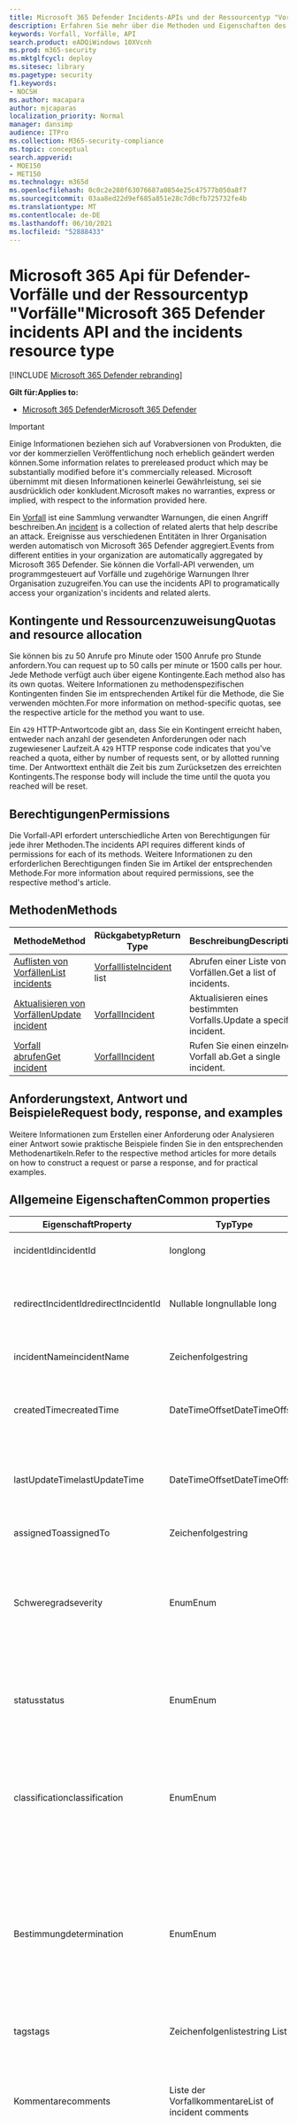 ```yaml
---
title: Microsoft 365 Defender Incidents-APIs und der Ressourcentyp "Vorfälle"
description: Erfahren Sie mehr über die Methoden und Eigenschaften des Incidents-Ressourcentyps in Microsoft 365 Defender
keywords: Vorfall, Vorfälle, API
search.product: eADQiWindows 10XVcnh
ms.prod: m365-security
ms.mktglfcycl: deploy
ms.sitesec: library
ms.pagetype: security
f1.keywords:
- NOCSH
ms.author: macapara
author: mjcaparas
localization_priority: Normal
manager: dansimp
audience: ITPro
ms.collection: M365-security-compliance
ms.topic: conceptual
search.appverid:
- MOE150
- MET150
ms.technology: m365d
ms.openlocfilehash: 0c0c2e280f63076687a0854e25c47577b050a8f7
ms.sourcegitcommit: 03aa8ed22d9ef685a851e28c7d0cfb725732fe4b
ms.translationtype: MT
ms.contentlocale: de-DE
ms.lasthandoff: 06/10/2021
ms.locfileid: "52888433"
---
```

# <a name="microsoft-365-defender-incidents-api-and-the-incidents-resource-type"></a><span data-ttu-id="fbdae-104">Microsoft 365 Api für Defender-Vorfälle und der Ressourcentyp "Vorfälle"</span><span class="sxs-lookup"><span data-stu-id="fbdae-104">Microsoft 365 Defender incidents API and the incidents resource type</span></span>

[!INCLUDE [Microsoft 365 Defender rebranding](../includes/microsoft-defender.md)]

<span data-ttu-id="fbdae-105">**Gilt für:**</span><span class="sxs-lookup"><span data-stu-id="fbdae-105">**Applies to:**</span></span>

- [<span data-ttu-id="fbdae-106">Microsoft 365 Defender</span><span class="sxs-lookup"><span data-stu-id="fbdae-106">Microsoft 365 Defender</span></span>](https://go.microsoft.com/fwlink/?linkid=2118804)

> [!IMPORTANT]
> <span data-ttu-id="fbdae-107">Einige Informationen beziehen sich auf Vorabversionen von Produkten, die vor der kommerziellen Veröffentlichung noch erheblich geändert werden können.</span><span class="sxs-lookup"><span data-stu-id="fbdae-107">Some information relates to prereleased product which may be substantially modified before it's commercially released.</span></span> <span data-ttu-id="fbdae-108">Microsoft übernimmt mit diesen Informationen keinerlei Gewährleistung, sei sie ausdrücklich oder konkludent.</span><span class="sxs-lookup"><span data-stu-id="fbdae-108">Microsoft makes no warranties, express or implied, with respect to the information provided here.</span></span>

<span data-ttu-id="fbdae-109">Ein [Vorfall](incidents-overview.md) ist eine Sammlung verwandter Warnungen, die einen Angriff beschreiben.</span><span class="sxs-lookup"><span data-stu-id="fbdae-109">An [incident](incidents-overview.md) is a collection of related alerts that help describe an attack.</span></span> <span data-ttu-id="fbdae-110">Ereignisse aus verschiedenen Entitäten in Ihrer Organisation werden automatisch von Microsoft 365 Defender aggregiert.</span><span class="sxs-lookup"><span data-stu-id="fbdae-110">Events from different entities in your organization are automatically aggregated by Microsoft 365 Defender.</span></span> <span data-ttu-id="fbdae-111">Sie können die Vorfall-API verwenden, um programmgesteuert auf Vorfälle und zugehörige Warnungen Ihrer Organisation zuzugreifen.</span><span class="sxs-lookup"><span data-stu-id="fbdae-111">You can use the incidents API to programatically access your organization's incidents and related alerts.</span></span>

## <a name="quotas-and-resource-allocation"></a><span data-ttu-id="fbdae-112">Kontingente und Ressourcenzuweisung</span><span class="sxs-lookup"><span data-stu-id="fbdae-112">Quotas and resource allocation</span></span>

<span data-ttu-id="fbdae-113">Sie können bis zu 50 Anrufe pro Minute oder 1500 Anrufe pro Stunde anfordern.</span><span class="sxs-lookup"><span data-stu-id="fbdae-113">You can request up to 50 calls per minute or 1500 calls per hour.</span></span> <span data-ttu-id="fbdae-114">Jede Methode verfügt auch über eigene Kontingente.</span><span class="sxs-lookup"><span data-stu-id="fbdae-114">Each method also has its own quotas.</span></span> <span data-ttu-id="fbdae-115">Weitere Informationen zu methodenspezifischen Kontingenten finden Sie im entsprechenden Artikel für die Methode, die Sie verwenden möchten.</span><span class="sxs-lookup"><span data-stu-id="fbdae-115">For more information on method-specific quotas, see the respective article for the method you want to use.</span></span>

<span data-ttu-id="fbdae-116">Ein `429` HTTP-Antwortcode gibt an, dass Sie ein Kontingent erreicht haben, entweder nach anzahl der gesendeten Anforderungen oder nach zugewiesener Laufzeit.</span><span class="sxs-lookup"><span data-stu-id="fbdae-116">A `429` HTTP response code indicates that you've reached a quota, either by number of requests sent, or by allotted running time.</span></span> <span data-ttu-id="fbdae-117">Der Antworttext enthält die Zeit bis zum Zurücksetzen des erreichten Kontingents.</span><span class="sxs-lookup"><span data-stu-id="fbdae-117">The response body will include the time until the quota you reached will be reset.</span></span>

## <a name="permissions"></a><span data-ttu-id="fbdae-118">Berechtigungen</span><span class="sxs-lookup"><span data-stu-id="fbdae-118">Permissions</span></span>

<span data-ttu-id="fbdae-119">Die Vorfall-API erfordert unterschiedliche Arten von Berechtigungen für jede ihrer Methoden.</span><span class="sxs-lookup"><span data-stu-id="fbdae-119">The incidents API requires different kinds of permissions for each of its methods.</span></span> <span data-ttu-id="fbdae-120">Weitere Informationen zu den erforderlichen Berechtigungen finden Sie im Artikel der entsprechenden Methode.</span><span class="sxs-lookup"><span data-stu-id="fbdae-120">For more information about required permissions, see the respective method's article.</span></span>

## <a name="methods"></a><span data-ttu-id="fbdae-121">Methoden</span><span class="sxs-lookup"><span data-stu-id="fbdae-121">Methods</span></span>

<span data-ttu-id="fbdae-122">Methode</span><span class="sxs-lookup"><span data-stu-id="fbdae-122">Method</span></span> | <span data-ttu-id="fbdae-123">Rückgabetyp</span><span class="sxs-lookup"><span data-stu-id="fbdae-123">Return Type</span></span> | <span data-ttu-id="fbdae-124">Beschreibung</span><span class="sxs-lookup"><span data-stu-id="fbdae-124">Description</span></span>
-|-|-
[<span data-ttu-id="fbdae-125">Auflisten von Vorfällen</span><span class="sxs-lookup"><span data-stu-id="fbdae-125">List incidents</span></span>](api-list-incidents.md) | <span data-ttu-id="fbdae-126">[Vorfallliste](api-incident.md)</span><span class="sxs-lookup"><span data-stu-id="fbdae-126">[Incident](api-incident.md) list</span></span> | <span data-ttu-id="fbdae-127">Abrufen einer Liste von Vorfällen.</span><span class="sxs-lookup"><span data-stu-id="fbdae-127">Get a list of incidents.</span></span>
[<span data-ttu-id="fbdae-128">Aktualisieren von Vorfällen</span><span class="sxs-lookup"><span data-stu-id="fbdae-128">Update incident</span></span>](api-update-incidents.md) | [<span data-ttu-id="fbdae-129">Vorfall</span><span class="sxs-lookup"><span data-stu-id="fbdae-129">Incident</span></span>](api-incident.md) | <span data-ttu-id="fbdae-130">Aktualisieren eines bestimmten Vorfalls.</span><span class="sxs-lookup"><span data-stu-id="fbdae-130">Update a specific incident.</span></span>
[<span data-ttu-id="fbdae-131">Vorfall abrufen</span><span class="sxs-lookup"><span data-stu-id="fbdae-131">Get incident</span></span>](api-get-incident.md) | [<span data-ttu-id="fbdae-132">Vorfall</span><span class="sxs-lookup"><span data-stu-id="fbdae-132">Incident</span></span>](api-incident.md) | <span data-ttu-id="fbdae-133">Rufen Sie einen einzelnen Vorfall ab.</span><span class="sxs-lookup"><span data-stu-id="fbdae-133">Get a single incident.</span></span>

## <a name="request-body-response-and-examples"></a><span data-ttu-id="fbdae-134">Anforderungstext, Antwort und Beispiele</span><span class="sxs-lookup"><span data-stu-id="fbdae-134">Request body, response, and examples</span></span>

<span data-ttu-id="fbdae-135">Weitere Informationen zum Erstellen einer Anforderung oder Analysieren einer Antwort sowie praktische Beispiele finden Sie in den entsprechenden Methodenartikeln.</span><span class="sxs-lookup"><span data-stu-id="fbdae-135">Refer to the respective method articles for more details on how to construct a request or parse a response, and for practical examples.</span></span>

## <a name="common-properties"></a><span data-ttu-id="fbdae-136">Allgemeine Eigenschaften</span><span class="sxs-lookup"><span data-stu-id="fbdae-136">Common properties</span></span>

<span data-ttu-id="fbdae-137">Eigenschaft</span><span class="sxs-lookup"><span data-stu-id="fbdae-137">Property</span></span> | <span data-ttu-id="fbdae-138">Typ</span><span class="sxs-lookup"><span data-stu-id="fbdae-138">Type</span></span> | <span data-ttu-id="fbdae-139">Beschreibung</span><span class="sxs-lookup"><span data-stu-id="fbdae-139">Description</span></span>
-|-|-
<span data-ttu-id="fbdae-140">incidentId</span><span class="sxs-lookup"><span data-stu-id="fbdae-140">incidentId</span></span> | <span data-ttu-id="fbdae-141">long</span><span class="sxs-lookup"><span data-stu-id="fbdae-141">long</span></span> | <span data-ttu-id="fbdae-142">Eindeutige ID des Vorfalls.</span><span class="sxs-lookup"><span data-stu-id="fbdae-142">Incident unique ID.</span></span>
<span data-ttu-id="fbdae-143">redirectIncidentId</span><span class="sxs-lookup"><span data-stu-id="fbdae-143">redirectIncidentId</span></span> | <span data-ttu-id="fbdae-144">Nullable long</span><span class="sxs-lookup"><span data-stu-id="fbdae-144">nullable long</span></span> | <span data-ttu-id="fbdae-145">Die Vorfall-ID, mit der der aktuelle Vorfall zusammengeführt wurde.</span><span class="sxs-lookup"><span data-stu-id="fbdae-145">The Incident ID the current Incident was merged to.</span></span>
<span data-ttu-id="fbdae-146">incidentName</span><span class="sxs-lookup"><span data-stu-id="fbdae-146">incidentName</span></span> | <span data-ttu-id="fbdae-147">Zeichenfolge</span><span class="sxs-lookup"><span data-stu-id="fbdae-147">string</span></span> | <span data-ttu-id="fbdae-148">Der Name des Vorfalls.</span><span class="sxs-lookup"><span data-stu-id="fbdae-148">The name of the Incident.</span></span>
<span data-ttu-id="fbdae-149">createdTime</span><span class="sxs-lookup"><span data-stu-id="fbdae-149">createdTime</span></span> | <span data-ttu-id="fbdae-150">DateTimeOffset</span><span class="sxs-lookup"><span data-stu-id="fbdae-150">DateTimeOffset</span></span> | <span data-ttu-id="fbdae-151">Das Datum und die Uhrzeit (in UTC), zu der der Vorfall erstellt wurde.</span><span class="sxs-lookup"><span data-stu-id="fbdae-151">The date and time (in UTC) the Incident was created.</span></span>
<span data-ttu-id="fbdae-152">lastUpdateTime</span><span class="sxs-lookup"><span data-stu-id="fbdae-152">lastUpdateTime</span></span> | <span data-ttu-id="fbdae-153">DateTimeOffset</span><span class="sxs-lookup"><span data-stu-id="fbdae-153">DateTimeOffset</span></span> | <span data-ttu-id="fbdae-154">Datum und Uhrzeit (in UTC), zu der der Vorfall zuletzt aktualisiert wurde.</span><span class="sxs-lookup"><span data-stu-id="fbdae-154">The date and time (in UTC) the Incident was last updated.</span></span>
<span data-ttu-id="fbdae-155">assignedTo</span><span class="sxs-lookup"><span data-stu-id="fbdae-155">assignedTo</span></span> | <span data-ttu-id="fbdae-156">Zeichenfolge</span><span class="sxs-lookup"><span data-stu-id="fbdae-156">string</span></span> | <span data-ttu-id="fbdae-157">Besitzer des Vorfalls.</span><span class="sxs-lookup"><span data-stu-id="fbdae-157">Owner of the Incident.</span></span>
<span data-ttu-id="fbdae-158">Schweregrad</span><span class="sxs-lookup"><span data-stu-id="fbdae-158">severity</span></span> | <span data-ttu-id="fbdae-159">Enum</span><span class="sxs-lookup"><span data-stu-id="fbdae-159">Enum</span></span> | <span data-ttu-id="fbdae-160">Schweregrad des Vorfalls.</span><span class="sxs-lookup"><span data-stu-id="fbdae-160">Severity of the Incident.</span></span> <span data-ttu-id="fbdae-161">Mögliche Werte sind: ```UnSpecified``` , , , und ```Informational``` ```Low``` ```Medium``` ```High``` .</span><span class="sxs-lookup"><span data-stu-id="fbdae-161">Possible values are: ```UnSpecified```, ```Informational```, ```Low```, ```Medium```, and ```High```.</span></span>
<span data-ttu-id="fbdae-162">status</span><span class="sxs-lookup"><span data-stu-id="fbdae-162">status</span></span> | <span data-ttu-id="fbdae-163">Enum</span><span class="sxs-lookup"><span data-stu-id="fbdae-163">Enum</span></span> | <span data-ttu-id="fbdae-164">Gibt den aktuellen Status des Vorfalls an.</span><span class="sxs-lookup"><span data-stu-id="fbdae-164">Specifies the current status of the incident.</span></span> <span data-ttu-id="fbdae-165">Mögliche Werte sind: ```Active``` ```Resolved``` , und ```Redirected``` .</span><span class="sxs-lookup"><span data-stu-id="fbdae-165">Possible values are: ```Active```, ```Resolved```, and ```Redirected```.</span></span>
<span data-ttu-id="fbdae-166">classification</span><span class="sxs-lookup"><span data-stu-id="fbdae-166">classification</span></span> | <span data-ttu-id="fbdae-167">Enum</span><span class="sxs-lookup"><span data-stu-id="fbdae-167">Enum</span></span> | <span data-ttu-id="fbdae-168">Spezifikation des Vorfalls.</span><span class="sxs-lookup"><span data-stu-id="fbdae-168">Specification of the incident.</span></span> <span data-ttu-id="fbdae-169">Mögliche Werte sind: ```Unknown```, ```FalsePositive``` und ```TruePositive```.</span><span class="sxs-lookup"><span data-stu-id="fbdae-169">Possible values are: ```Unknown```, ```FalsePositive```, ```TruePositive```.</span></span>
<span data-ttu-id="fbdae-170">Bestimmung</span><span class="sxs-lookup"><span data-stu-id="fbdae-170">determination</span></span> | <span data-ttu-id="fbdae-171">Enum</span><span class="sxs-lookup"><span data-stu-id="fbdae-171">Enum</span></span> | <span data-ttu-id="fbdae-172">Gibt die Ermittlung des Vorfalls an.</span><span class="sxs-lookup"><span data-stu-id="fbdae-172">Specifies the determination of the incident.</span></span> <span data-ttu-id="fbdae-173">Mögliche Werte: ```NotAvailable```, ```Apt```, ```Malware```, ```SecurityPersonnel```, ```SecurityTesting```, ```UnwantedSoftware```, ```Other```.</span><span class="sxs-lookup"><span data-stu-id="fbdae-173">Possible values are: ```NotAvailable```, ```Apt```, ```Malware```, ```SecurityPersonnel```, ```SecurityTesting```, ```UnwantedSoftware```, ```Other```.</span></span>
<span data-ttu-id="fbdae-174">tags</span><span class="sxs-lookup"><span data-stu-id="fbdae-174">tags</span></span> | <span data-ttu-id="fbdae-175">Zeichenfolgenliste</span><span class="sxs-lookup"><span data-stu-id="fbdae-175">string List</span></span> | <span data-ttu-id="fbdae-176">Liste der Vorfalltags.</span><span class="sxs-lookup"><span data-stu-id="fbdae-176">List of Incident tags.</span></span>
<span data-ttu-id="fbdae-177">Kommentare</span><span class="sxs-lookup"><span data-stu-id="fbdae-177">comments</span></span> | <span data-ttu-id="fbdae-178">Liste der Vorfallkommentare</span><span class="sxs-lookup"><span data-stu-id="fbdae-178">List of incident comments</span></span> | <span data-ttu-id="fbdae-179">Incident Comment-Objekt enthält: Kommentarzeichenfolge, createdBy-Zeichenfolge und createTime-Datumszeit.</span><span class="sxs-lookup"><span data-stu-id="fbdae-179">Incident Comment object contains: comment string, createdBy string, and createTime date time.</span></span>
<span data-ttu-id="fbdae-180">Warnungen</span><span class="sxs-lookup"><span data-stu-id="fbdae-180">alerts</span></span> | <span data-ttu-id="fbdae-181">Warnungsliste</span><span class="sxs-lookup"><span data-stu-id="fbdae-181">Alert List</span></span> | <span data-ttu-id="fbdae-182">Liste verwandter Warnungen.</span><span class="sxs-lookup"><span data-stu-id="fbdae-182">List of related alerts.</span></span> <span data-ttu-id="fbdae-183">Beispiele finden Sie in der API-Dokumentation [für Listenvorfälle.](api-list-incidents.md)</span><span class="sxs-lookup"><span data-stu-id="fbdae-183">See examples at [List incidents](api-list-incidents.md) API documentation.</span></span>

## <a name="related-articles"></a><span data-ttu-id="fbdae-184">Verwandte Artikel</span><span class="sxs-lookup"><span data-stu-id="fbdae-184">Related articles</span></span>

- [<span data-ttu-id="fbdae-185">Microsoft 365 Übersicht über Defender-APIs</span><span class="sxs-lookup"><span data-stu-id="fbdae-185">Microsoft 365 Defender APIs overview</span></span>](api-overview.md)
- [<span data-ttu-id="fbdae-186">Übersicht über Vorfälle</span><span class="sxs-lookup"><span data-stu-id="fbdae-186">Incidents overview</span></span>](incidents-overview.md)
- [<span data-ttu-id="fbdae-187">API zum Auflisten von Vorfällen</span><span class="sxs-lookup"><span data-stu-id="fbdae-187">List incidents API</span></span>](api-list-incidents.md)
- [<span data-ttu-id="fbdae-188">Api zum Aktualisieren von Vorfällen</span><span class="sxs-lookup"><span data-stu-id="fbdae-188">Update incident API</span></span>](api-update-incidents.md)
